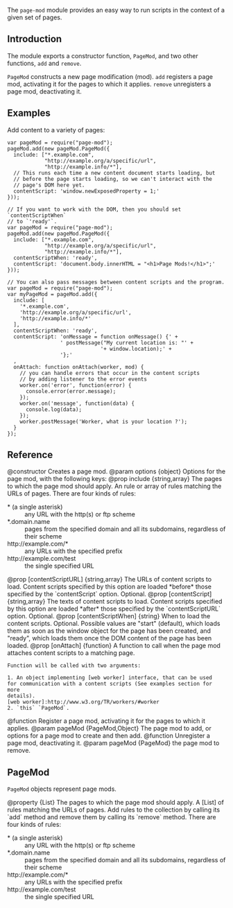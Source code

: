 <!-- contributed by Nickolay Ponomarev [asqueella@gmail.com] -->
<!-- contributed by Myk Melez [myk@mozilla.org] -->
<!-- contributed by Irakli Gozalishvil [gozala@mozilla.com] -->

The `page-mod` module provides an easy way to run scripts in the context of
a given set of pages.

Introduction
------------

The module exports a constructor function, `PageMod`, and two other functions,
`add` and `remove`.

`PageMod` constructs a new page modification (mod).  `add` registers a page mod,
activating it for the pages to which it applies.  `remove` unregisters a page
mod, deactivating it.

Examples
--------

Add content to a variety of pages:

    var pageMod = require("page-mod");
    pageMod.add(new pageMod.PageMod({
      include: ["*.example.com",
                "http://example.org/a/specific/url",
                "http://example.info/*"],
      // This runs each time a new content document starts loading, but
      // before the page starts loading, so we can't interact with the
      // page's DOM here yet.
      contentScript: 'window.newExposedProperty = 1;'
    }));

    // If you want to work with the DOM, then you should set `contentScriptWhen`
    // to `'ready'`.
    var pageMod = require("page-mod");
    pageMod.add(new pageMod.PageMod({
      include: ["*.example.com",
                "http://example.org/a/specific/url",
                "http://example.info/*"],
      contentScriptWhen: 'ready',
      contentScript: 'document.body.innerHTML = "<h1>Page Mods!</h1>";'
    }));

    // You can also pass messages between content scripts and the program.
    var pageMod = require("page-mod");
    var myPageMod = pageMod.add({
      include: [
        '*.example.com',
        'http://example.org/a/specific/url',
        'http://example.info/*'
      ],
      contentScriptWhen: 'ready',
      contentScript: 'onMessage = function onMessage() {' +
                     ' postMessage("My current location is: "' +
                                  '+ window.location);' +
                     '};'
      ,
      onAttach: function onAttach(worker, mod) {
        // you can handle errors that occur in the content scripts
        // by adding listener to the error events
        worker.on('error', function(error) {
          console.error(error.message);
        });
        worker.on('message', function(data) {
          console.log(data);
        });
        worker.postMessage('Worker, what is your location ?');
      }
    });

Reference
---------

<api name="PageMod">
@constructor
Creates a page mod.
@param options {object}
  Options for the page mod, with the following keys:
  @prop include {string,array}
    The pages to which the page mod should apply.  An rule or array of rules
    matching the URLs of pages.  There are four kinds of rules:
    <dl>
      <dt>* (a single asterisk)</dt>
        <dd>any URL with the http(s) or ftp scheme</dd>
      <dt>*.domain.name</dt>
        <dd>
          pages from the specified domain and all its subdomains,
          regardless of their scheme
        </dd>
      <dt>http://example.com/*</dt>
        <dd>any URLs with the specified prefix</dd>
      <dt>http://example.com/test</dt>
        <dd>the single specified URL</dd>
    </dl>
  @prop [contentScriptURL] {string,array}
    The URLs of content scripts to load.  Content scripts specified by this
    option are loaded *before* those specified by the `contentScript` option.
    Optional.
  @prop [contentScript] {string,array}
    The texts of content scripts to load.  Content scripts specified by this
    option are loaded *after* those specified by the `contentScriptURL` option.
    Optional.
  @prop [contentScriptWhen] {string}
    When to load the content scripts.  Optional.
    Possible values are "start" (default), which loads them as soon as
    the window object for the page has been created, and "ready", which loads
    them once the DOM content of the page has been loaded.
  @prop [onAttach] {function}
    A function to call when the page mod attaches content scripts to
    a matching page.

    Function will be called with two arguments:

    1. An object implementing [web worker] interface, that can be used
    for communication with a content scripts (See examples section for more
    details).
    [web worker]:http://www.w3.org/TR/workers/#worker
    2. `this` `PageMod`.
</api>

<api name="add">
@function
Register a page mod, activating it for the pages to which it applies.
@param pageMod {PageMod,Object}
The page mod to add, or options for a page mod to create and then add.
</api>

<api name="remove">
@function
Unregister a page mod, deactivating it.
@param pageMod {PageMod} the page mod to remove.
</api>

PageMod
-------

`PageMod` objects represent page mods.

<api name="include">
@property {List}
The pages to which the page mod should apply.  A [List] of rules matching
the URLs of pages.  Add rules to the collection by calling its `add` method
and remove them by calling its `remove` method.  There are four kinds of rules:
<dl>
  <dt>* (a single asterisk)</dt>
    <dd>any URL with the http(s) or ftp scheme</dd>
  <dt>*.domain.name</dt>
    <dd>
      pages from the specified domain and all its subdomains,
      regardless of their scheme
    </dd>
  <dt>http://example.com/*</dt>
    <dd>any URLs with the specified prefix</dd>
  <dt>http://example.com/test</dt>
    <dd>the single specified URL</dd>
</dl>

[List]:https://jetpack.mozillalabs.com/sdk/latest/docs/#module/jetpack-core/list
</api>

